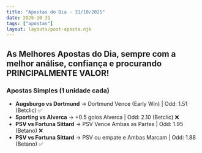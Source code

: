 ```yaml
---
title: "Apostas do Dia - 31/10/2025"
date: 2025-10-31
tags: ["apostas"]
layout: layouts/post-aposta.njk
---
```


## As Melhores Apostas do Dia, sempre com a melhor análise, confiança e procurando PRINCIPALMENTE VALOR!

### Apostas Simples (1 unidade cada)

- **Augsburgo vs Dortmund** → Dortmund Vence (Early Win) | Odd: 1.51 (Betclic) ✅
- **Sporting vs Alverca** → +0.5 golos Alverca | Odd: 2.10 (Betclic) ❌
- **PSV vs Fortuna Sittard** → PSV Vence Ambas as Partes | Odd: 1.95 (Betano) ❌
- **PSV vs Fortuna Sittard** → PSV ou empate e Ambas Marcam | Odd: 1.88 (Betano) ✅

